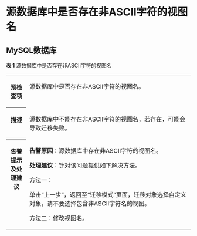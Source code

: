 # 源数据库中是否存在非ASCII字符的视图名<a name="drs_11_0072"></a>

## MySQL数据库<a name="section16277121116161"></a>

**表 1**  源数据库中是否存在非ASCII字符的视图名

<a name="table18108192214474"></a>
<table><tbody><tr id="row19108192294711"><th class="firstcol" valign="top" width="11%" id="mcps1.2.3.1.1"><p id="p191087222477"><a name="p191087222477"></a><a name="p191087222477"></a><strong id="b13108162214473"><a name="b13108162214473"></a><a name="b13108162214473"></a>预检查项</strong></p>
</th>
<td class="cellrowborder" valign="top" width="89%" headers="mcps1.2.3.1.1 "><p id="p01081022104711"><a name="p01081022104711"></a><a name="p01081022104711"></a>源数据库中是否存在非ASCII字符的视图名。</p>
</td>
</tr>
<tr id="row3108132254714"><th class="firstcol" valign="top" width="11%" id="mcps1.2.3.2.1"><p id="p1710810224473"><a name="p1710810224473"></a><a name="p1710810224473"></a><strong id="b510892211472"><a name="b510892211472"></a><a name="b510892211472"></a>描述</strong></p>
</th>
<td class="cellrowborder" valign="top" width="89%" headers="mcps1.2.3.2.1 "><p id="p15372705185323"><a name="p15372705185323"></a><a name="p15372705185323"></a>源数据库中不能存在非ASCII字符的视图名，若存在，可能会导致迁移失败。</p>
</td>
</tr>
<tr id="row212432224711"><th class="firstcol" valign="top" width="11%" id="mcps1.2.3.3.1"><p id="p1412462211472"><a name="p1412462211472"></a><a name="p1412462211472"></a><strong id="b111246227470"><a name="b111246227470"></a><a name="b111246227470"></a>告警提示及<strong id="b15891153114115"><a name="b15891153114115"></a><a name="b15891153114115"></a>处理建议</strong></strong></p>
</th>
<td class="cellrowborder" valign="top" width="89%" headers="mcps1.2.3.3.1 "><p id="p18705213564"><a name="p18705213564"></a><a name="p18705213564"></a><strong id="b16814162110612"><a name="b16814162110612"></a><a name="b16814162110612"></a>告警原因</strong>：源数据库中存在非ASCII字符的视图名。</p>
<p id="p827614571444"><a name="p827614571444"></a><a name="p827614571444"></a><strong id="b1727635714418"><a name="b1727635714418"></a><a name="b1727635714418"></a>处理建议</strong>：针对该问题提供如下解决方法。</p>
<p id="p197951722519"><a name="p197951722519"></a><a name="p197951722519"></a>方法一：</p>
<p id="p984711271957"><a name="p984711271957"></a><a name="p984711271957"></a>单击“上一步”，返回至“迁移模式”页面，迁移对象选择自定义对象，请不要选择包含非ASCII字符名的视图。</p>
<p id="p154113330511"><a name="p154113330511"></a><a name="p154113330511"></a>方法二：修改视图名。</p>
</td>
</tr>
</tbody>
</table>

